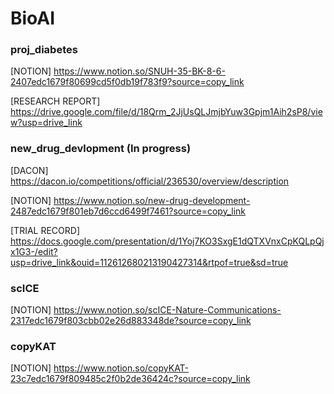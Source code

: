 # BioAI

### proj_diabetes
[NOTION] https://www.notion.so/SNUH-35-BK-8-6-2407edc1679f80699cd5f0db19f783f9?source=copy_link

[RESEARCH REPORT] https://drive.google.com/file/d/18Qrm_2JjUsQLJmjbYuw3Gpjm1Aih2sP8/view?usp=drive_link

### new_drug_devlopment (In progress)
[DACON] https://dacon.io/competitions/official/236530/overview/description

[NOTION] https://www.notion.so/new-drug-development-2487edc1679f801eb7d6ccd6499f7461?source=copy_link

[TRIAL RECORD] https://docs.google.com/presentation/d/1Yoj7KO3SxgE1dQTXVnxCpKQLpQjx1G3-/edit?usp=drive_link&ouid=112612680213190427314&rtpof=true&sd=true 

### scICE
[NOTION] https://www.notion.so/scICE-Nature-Communications-2317edc1679f803cbb02e26d883348de?source=copy_link

### copyKAT
[NOTION] https://www.notion.so/copyKAT-23c7edc1679f809485c2f0b2de36424c?source=copy_link

